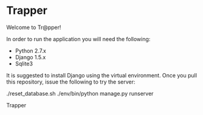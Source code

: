 Trapper
=======

Welcome to Tr@pper!

In order to run the application you will need the following:

* Python 2.7.x
* Django 1.5.x 
* Sqlite3

It is suggested to install Django using the virtual environment.
Once you pull this repository, issue the following to try the server:

./reset_database.sh
./env/bin/python manage.py runserver

Trapper

